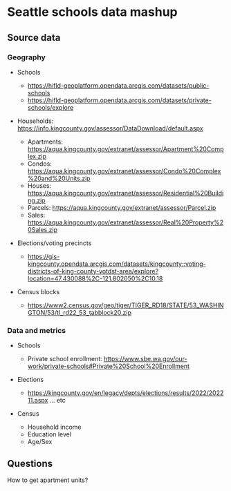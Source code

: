 # Seattle schools data mashup

## Source data

### Geography

- Schools

    - https://hifld-geoplatform.opendata.arcgis.com/datasets/public-schools
    - https://hifld-geoplatform.opendata.arcgis.com/datasets/private-schools/explore

- Households: https://info.kingcounty.gov/assessor/DataDownload/default.aspx

    - Apartments: https://aqua.kingcounty.gov/extranet/assessor/Apartment%20Complex.zip
    - Condos: https://aqua.kingcounty.gov/extranet/assessor/Condo%20Complex%20and%20Units.zip
    - Houses: https://aqua.kingcounty.gov/extranet/assessor/Residential%20Building.zip
    - Parcels: https://aqua.kingcounty.gov/extranet/assessor/Parcel.zip
    - Sales: https://aqua.kingcounty.gov/extranet/assessor/Real%20Property%20Sales.zip

- Elections/voting precincts

    - https://gis-kingcounty.opendata.arcgis.com/datasets/kingcounty::voting-districts-of-king-county-votdst-area/explore?location=47.430088%2C-121.802050%2C10.18

- Census blocks

    - https://www2.census.gov/geo/tiger/TIGER_RD18/STATE/53_WASHINGTON/53/tl_rd22_53_tabblock20.zip

### Data and metrics

- Schools
    - Private school enrollment: https://www.sbe.wa.gov/our-work/private-schools#Private%20School%20Enrollment

- Elections
    - https://kingcounty.gov/en/legacy/depts/elections/results/2022/202211.aspx ... etc

- Census
    - Household income
    - Education level
    - Age/Sex


## Questions

How to get apartment units?
